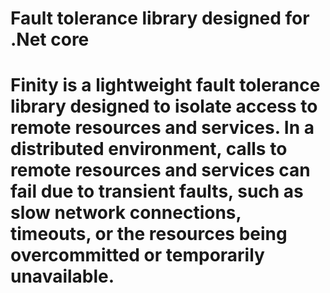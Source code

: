 # Fault tolerance library designed for .Net core

# Finity is a lightweight fault tolerance library designed to isolate access to remote resources and services. In a distributed environment, calls to remote resources and services can fail due to transient faults, such as slow network connections, timeouts, or the resources being overcommitted or temporarily unavailable.
